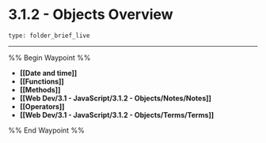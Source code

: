 # 3.1.2 - Objects Overview
 
```ccard
type: folder_brief_live
```
 
---

%% Begin Waypoint %%
- **[[Date and time]]**
- **[[Functions]]**
- **[[Methods]]**
- **[[Web Dev/3.1 - JavaScript/3.1.2 - Objects/Notes/Notes]]**
- **[[Operators]]**
- **[[Web Dev/3.1 - JavaScript/3.1.2 - Objects/Terms/Terms]]**

%% End Waypoint %%